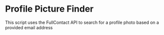 # Profile Picture Finder
This script uses the FullContact API to search for a profile photo based on a provided email address
